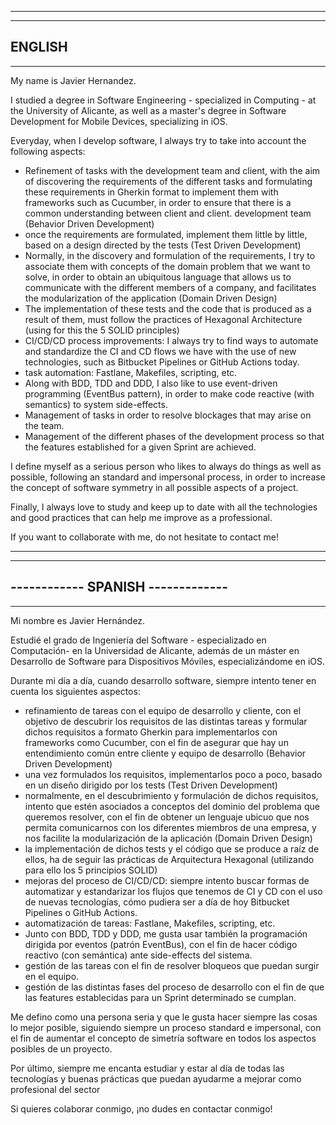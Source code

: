 ----------------------------------
----------------------------------
 ENGLISH 
----------------------------------
----------------------------------

My name is Javier Hernandez.

I studied a degree in Software Engineering - specialized in Computing - at the University of Alicante, as well as a master's degree in Software Development for Mobile Devices, specializing in iOS.

Everyday, when I develop software, I always try to take into account the following aspects:

- Refinement of tasks with the development team and client, with the aim of discovering the requirements of the different tasks and formulating these requirements in Gherkin format to implement them with frameworks such as Cucumber, in order to ensure that there is a common understanding between client and client. development team (Behavior Driven Development)
- once the requirements are formulated, implement them little by little, based on a design directed by the tests (Test Driven Development)
- Normally, in the discovery and formulation of the requirements, I try to associate them with concepts of the domain problem that we want to solve, in order to obtain an ubiquitous language that allows us to communicate with the different members of a company, and facilitates the modularization of the application (Domain Driven Design)
- The implementation of these tests and the code that is produced as a result of them, must follow the practices of Hexagonal Architecture (using for this the 5 SOLID principles)
- CI/CD/CD process improvements: I always try to find ways to automate and standardize the CI and CD flows we have with the use of new technologies, such as Bitbucket Pipelines or GitHub Actions today.
- task automation: Fastlane, Makefiles, scripting, etc.
- Along with BDD, TDD and DDD, I also like to use event-driven programming (EventBus pattern), in order to make code reactive (with semantics) to system side-effects.
- Management of tasks in order to resolve blockages that may arise on the team.
- Management of the different phases of the development process so that the features established for a given Sprint are achieved.

I define myself as a serious person who likes to always do things as well as possible, following an standard and impersonal process, in order to increase the concept of software symmetry in all possible aspects of a project.

Finally, I always love to study and keep up to date with all the technologies and good practices that can help me improve as a professional.

If you want to collaborate with me, do not hesitate to contact me!

----------------------------------
----------------------------------
------------ SPANISH -------------
----------------------------------
----------------------------------

Mi nombre es Javier Hernández.

Estudié el grado de Ingeniería del Software - especializado en Computación- en la Universidad de Alicante, además de un máster en Desarrollo de Software para Dispositivos Móviles, especializándome en iOS.

Durante mi día a día, cuando desarrollo software, siempre intento tener en cuenta los siguientes aspectos:

- refinamiento de tareas con el equipo de desarrollo y cliente, con el objetivo de descubrir los requisitos de las distintas tareas y formular dichos requisitos a formato Gherkin para implementarlos con frameworks como Cucumber, con el fin de asegurar que hay un entendimiento común entre cliente y equipo de desarrollo (Behavior Driven Development)
- una vez formulados los requisitos, implementarlos poco a poco, basado en un diseño dirigido por los tests (Test Driven Development)
- normalmente, en el descubrimiento y formulación de dichos requisitos, intento que estén asociados a conceptos del dominio del problema que queremos resolver, con el fin de obtener un lenguaje ubicuo que nos permita comunicarnos con los diferentes miembros de una empresa, y nos facilite la modularización de la aplicación (Domain Driven Design)
- la implementación de dichos tests y el código que se produce a raíz de ellos, ha de seguir las prácticas de Arquitectura Hexagonal (utilizando para ello los 5 principios SOLID)
- mejoras del proceso de CI/CD/CD: siempre intento buscar formas de automatizar y estandarizar los flujos que tenemos de CI y CD con el uso de nuevas tecnologías, cómo pudiera ser a día de hoy Bitbucket Pipelines o GitHub Actions.
- automatización de tareas: Fastlane, Makefiles, scripting, etc.
- Junto con BDD, TDD y DDD, me gusta usar también la programación dirigida por eventos (patrón EventBus), con el fin de hacer código reactivo (con semántica) ante side-effects del sistema.
- gestión de las tareas con el fin de resolver bloqueos que puedan surgir en el equipo.
- gestión de las distintas fases del proceso de desarrollo con el fin de que las features establecidas para un Sprint determinado se cumplan.

Me defino como una persona seria y que le gusta hacer siempre las cosas lo mejor posible, siguiendo siempre un proceso standard e impersonal, con el fin de aumentar el concepto de simetría software en todos los aspectos posibles de un proyecto.

Por último, siempre me encanta estudiar y estar al día de todas las tecnologías y buenas prácticas que puedan ayudarme a mejorar como profesional del sector

Si quieres colaborar conmigo, ¡no dudes en contactar conmigo!

<!---
javierhs/javierhs is a ✨ special ✨ repository because its `README.md` (this file) appears on your GitHub profile.
You can click the Preview link to take a look at your changes.
--->
